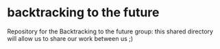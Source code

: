 # backtracking to the future

Repository for the Backtracking to the future group:
this shared directory will allow us to share our work between us ;)

